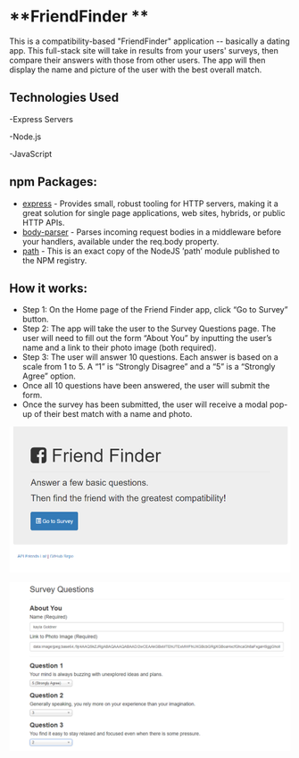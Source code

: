 # **FriendFinder ** #

This is a compatibility-based "FriendFinder" application -- basically a dating app. This full-stack site will take in results from your users' surveys, then compare their answers with those from other users. The app will then display the name and picture of the user with the best overall match.

## Technologies Used ##
-Express Servers

-Node.js

-JavaScript

## npm Packages: ##
- [express]( https://www.npmjs.com/package/express "express") - Provides small, robust tooling for HTTP servers, making it a great solution for single page applications, web sites, hybrids, or public HTTP APIs.
- [body-parser]( https://www.npmjs.com/package/body-parser "body-parser") - Parses incoming request bodies in a middleware before your handlers, available under the req.body property.
- [path]( https://www.npmjs.com/package/path "path") - This is an exact copy of the NodeJS ’path’ module published to the NPM registry.

## How it works: ##
- Step 1: On the Home page of the Friend Finder app, click “Go to Survey” button.
- Step 2: The app will take the user to the Survey Questions page. The user will need to fill out the form “About You” by inputting the user’s name and a link to their photo image (both required).
- Step 3: The user will answer 10 questions. Each answer is based on a scale from 1 to 5. A “1” is “Strongly Disagree” and a “5” is a “Strongly Agree” option.
- Once all 10 questions have been answered, the user will submit the form.
- Once the survey has been submitted, the user will receive a modal pop-up of their best match with a name and photo.

![Screenshot](homepage.png)



![Screenshot](assets/images/survey.png)
